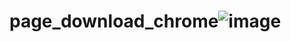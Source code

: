 # page_download_chrome![image](https://github.com/SokmengHoem/page_download_chrome/assets/155507434/24e24ac5-75d7-408f-b9f6-9664c714cf67)
